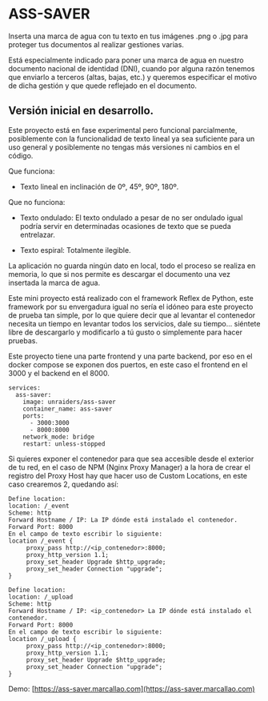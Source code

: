 # ASS-SAVER

Inserta una marca de agua con tu texto en tus imágenes .png o .jpg para proteger tus documentos al realizar gestiones varias.

Está especialmente indicado para poner una marca de agua en nuestro documento nacional de identidad (DNI), cuando por alguna razón tenemos que enviarlo a terceros (altas, bajas, etc.) y queremos especificar el motivo de dicha gestión y que quede reflejado en el documento. 

## Versión inicial en desarrollo.

Este proyecto está en fase experimental pero funcional parcialmente, posiblemente con la funcionalidad de texto lineal ya sea suficiente para un uso general y posiblemente no tengas más versiones ni cambios en el código.

Que funciona:

-  Texto lineal en inclinación de 0º, 45º, 90º, 180º.

Que no funciona:

- Texto ondulado: El texto ondulado a pesar de no ser ondulado igual podría servir en determinadas ocasiones de texto que se pueda entrelazar.

- Texto espiral: Totalmente ilegible.

La aplicación no guarda ningún dato en local, todo el proceso se realiza en memoria, lo que si nos permite es descargar el documento una vez insertada la marca de agua.

Este mini proyecto está realizado con el framework Reflex de Python, este framework por su envergadura igual no sería el idóneo para este proyecto de prueba tan simple, por lo que quiere decir que al levantar el contenedor necesita un tiempo en levantar todos los servicios, dale su tiempo... siéntete libre de descargarlo y modificarlo a tú gusto o simplemente para hacer pruebas. 

Este proyecto tiene una parte frontend y una parte backend, por eso en el docker compose se exponen dos puertos, en este caso el frontend en el 3000 y el backend en el 8000.

```
services:
  ass-saver:
    image: unraiders/ass-saver
    container_name: ass-saver
    ports:
      - 3000:3000
      - 8000:8000
    network_mode: bridge
    restart: unless-stopped
```
Si quieres exponer el contenedor para que sea accesible desde el exterior de tu red, en el caso de NPM (Nginx Proxy Manager) a la hora de crear el registro del Proxy Host hay que hacer uso de Custom Locations, en este caso crearemos 2, quedando así:

```
Define location:
location: /_event
Scheme: http
Forward Hostname / IP: La IP dónde está instalado el contenedor.
Forward Port: 8000
En el campo de texto escribir lo siguiente:
location /_event {
     proxy_pass http://<ip_contenedor>:8000;
     proxy_http_version 1.1;
     proxy_set_header Upgrade $http_upgrade;
     proxy_set_header Connection "upgrade";
}
```

```
Define location:
location: /_upload
Scheme: http
Forward Hostname / IP: <ip_contenedor> La IP dónde está instalado el contenedor.
Forward Port: 8000
En el campo de texto escribir lo siguiente:
location /_upload {
     proxy_pass http://<ip_contenedor>:8000;
     proxy_http_version 1.1;
     proxy_set_header Upgrade $http_upgrade;
     proxy_set_header Connection "upgrade";
}
```

Demo: [https://ass-saver.marcallao.com](https://ass-saver.marcallao.com)


